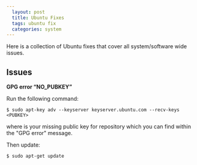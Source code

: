 ```yaml
---
  layout: post
  title: Ubuntu Fixes
  tags: ubuntu fix
  categories: system
---
```


Here is a collection of Ubuntu fixes that cover all system/software wide issues.<!--excerpt-->

## Issues

**GPG error “NO_PUBKEY”**

Run the following command:

```
$ sudo apt-key adv --keyserver keyserver.ubuntu.com --recv-keys <PUBKEY>
```

where <PUBKEY> is your missing public key for repository which you can find within the "GPG error" message.

Then update:

```
$ sudo apt-get update
```
